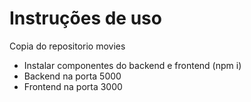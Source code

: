 # Instruções de uso
Copia do repositorio movies

- Instalar componentes do backend e frontend (npm i)
- Backend na porta 5000
- Frontend na porta 3000
